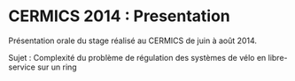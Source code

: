 CERMICS 2014 : Presentation
=========================

Présentation orale du stage réalisé au CERMICS de juin à août 2014.

Sujet : Complexité du problème de régulation des systèmes de vélo en libre-service sur un ring
